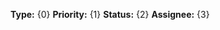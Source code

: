 ﻿<strong>Type:</strong> {0}    <strong>Priority:</strong> {1}    <strong>Status:</strong> {2}    <strong>Assignee:</strong> {3}